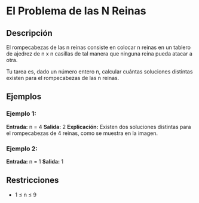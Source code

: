# El Problema de las N Reinas

## Descripción

El rompecabezas de las n reinas consiste en colocar n reinas en un tablero de ajedrez de n x n casillas de tal manera que ninguna reina pueda atacar a otra.

Tu tarea es, dado un número entero n, calcular cuántas soluciones distintas existen para el rompecabezas de las n reinas.

## Ejemplos

### Ejemplo 1:

**Entrada:** n = 4
**Salida:** 2
**Explicación:** Existen dos soluciones distintas para el rompecabezas de 4 reinas, como se muestra en la imagen.

### Ejemplo 2:

**Entrada:** n = 1
**Salida:** 1

## Restricciones

- 1 ≤ n ≤ 9
